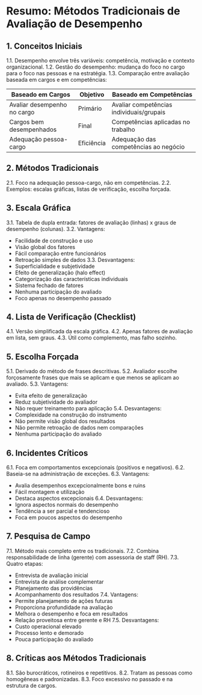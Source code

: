 # Resumo: Métodos Tradicionais de Avaliação de Desempenho

## 1. Conceitos Iniciais
1.1. Desempenho envolve três variáveis: competência, motivação e contexto organizacional.
1.2. Gestão do desempenho: mudança do foco no cargo para o foco nas pessoas e na estratégia.
1.3. Comparação entre avaliação baseada em cargos e em competências:

| Baseado em Cargos | Objetivo | Baseado em Competências |
|-------------------|----------|-------------------------|
| Avaliar desempenho no cargo | Primário | Avaliar competências individuais/grupais |
| Cargos bem desempenhados | Final | Competências aplicadas no trabalho |
| Adequação pessoa-cargo | Eficiência | Adequação das competências ao negócio |

## 2. Métodos Tradicionais
2.1. Foco na adequação pessoa-cargo, não em competências.
2.2. Exemplos: escalas gráficas, listas de verificação, escolha forçada.

## 3. Escala Gráfica
3.1. Tabela de dupla entrada: fatores de avaliação (linhas) x graus de desempenho (colunas).
3.2. Vantagens:
- Facilidade de construção e uso
- Visão global dos fatores
- Fácil comparação entre funcionários
- Retroação simples de dados
3.3. Desvantagens:
- Superficialidade e subjetividade
- Efeito de generalização (halo effect)
- Categorização das características individuais
- Sistema fechado de fatores
- Nenhuma participação do avaliado
- Foco apenas no desempenho passado

## 4. Lista de Verificação (Checklist)
4.1. Versão simplificada da escala gráfica.
4.2. Apenas fatores de avaliação em lista, sem graus.
4.3. Útil como complemento, mas falho sozinho.

## 5. Escolha Forçada
5.1. Derivado do método de frases descritivas.
5.2. Avaliador escolhe forçosamente frases que mais se aplicam e que menos se aplicam ao avaliado.
5.3. Vantagens:
- Evita efeito de generalização
- Reduz subjetividade do avaliador
- Não requer treinamento para aplicação
5.4. Desvantagens:
- Complexidade na construção do instrumento
- Não permite visão global dos resultados
- Não permite retroação de dados nem comparações
- Nenhuma participação do avaliado

## 6. Incidentes Críticos
6.1. Foca em comportamentos excepcionais (positivos e negativos).
6.2. Baseia-se na administração de exceções.
6.3. Vantagens:
- Avalia desempenhos excepcionalmente bons e ruins
- Fácil montagem e utilização
- Destaca aspectos excepcionais
6.4. Desvantagens:
- Ignora aspectos normais do desempenho
- Tendência a ser parcial e tendencioso
- Foca em poucos aspectos do desempenho

## 7. Pesquisa de Campo
7.1. Método mais completo entre os tradicionais.
7.2. Combina responsabilidade de linha (gerente) com assessoria de staff (RH).
7.3. Quatro etapas:
- Entrevista de avaliação inicial
- Entrevista de análise complementar
- Planejamento das providências
- Acompanhamento dos resultados
7.4. Vantagens:
- Permite planejamento de ações futuras
- Proporciona profundidade na avaliação
- Melhora o desempenho e foca em resultados
- Relação proveitosa entre gerente e RH
7.5. Desvantagens:
- Custo operacional elevado
- Processo lento e demorado
- Pouca participação do avaliado

## 8. Críticas aos Métodos Tradicionais
8.1. São burocráticos, rotineiros e repetitivos.
8.2. Tratam as pessoas como homogêneas e padronizadas.
8.3. Foco excessivo no passado e na estrutura de cargos.